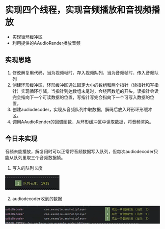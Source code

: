 # 实现四个线程，实现音频播放和音视频播放

* 实现循环缓冲区
* 利用提供的AAudioRender播放音频

## 实现思路

1. 修改解复用代码，当为视频帧时，存入视频队列，当为音频帧时，传入音频队列
2. 创建环形缓冲区，环形缓冲区通过固定大小的数组和两个指针（读指针和写指针）实现循环存储，当指针到达数组末尾时，会绕回数组的开头，读指针会读完会指向下一个可读数据的位置，写指针写完会指向下一个可写入数据的位置。
3. 创建audiodecoder，实现从音频队列中取数据，解码后放入环形环形缓冲区。
4. 调用AAudioRender的回调函数，从环形缓冲区中读取数据，将音频渲染。

## 今日未实现

音频未能播放，解复用时可以正常将音频数据写入队列，但每次audiodecoder只能从队列里取三个音频数据帧。

1. 写入的队列长度

![1](images/1.png)

2. audiodecoder收到的数据

![2](images/2.png)

